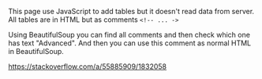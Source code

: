 This page use JavaScript to add tables but it doesn't read data from server. All tables are in HTML but as comments `<!-- ... ->`

Using BeautifulSoup you can find all comments and then check which one has text "Advanced". And then you can use this comment as normal HTML in BeautifulSoup.

https://stackoverflow.com/a/55885909/1832058
